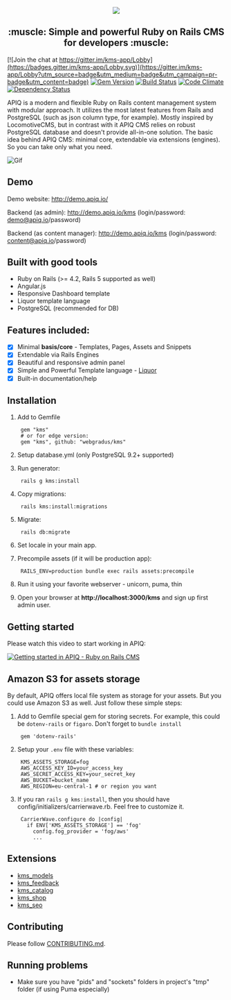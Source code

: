 <p align="center">
        <img src="https://www.apiq.io/images/logo.png"> 
</p>
<h2 align="center">:muscle: Simple and powerful Ruby on Rails CMS for developers :muscle:</h2>

[![Join the chat at https://gitter.im/kms-app/Lobby](https://badges.gitter.im/kms-app/Lobby.svg)](https://gitter.im/kms-app/Lobby?utm_source=badge&utm_medium=badge&utm_campaign=pr-badge&utm_content=badge)
[![Gem Version](https://badge.fury.io/rb/kms.svg)](https://badge.fury.io/rb/kms) [![Build Status](https://travis-ci.org/apiqcms/kms.svg?branch=master)](https://travis-ci.org/apiqcms/kms) [![Code Climate](https://codeclimate.com/github/apiqcms/kms/badges/gpa.svg)](https://codeclimate.com/github/apiqcms/kms)
[![Dependency Status](https://gemnasium.com/badges/github.com/apiqcms/kms.svg)](https://gemnasium.com/github.com/apiqcms/kms)

APIQ is a modern and flexible Ruby on Rails content management system with modular approach. It utilizes the most latest features from Rails and PostgreSQL (such as json column type, for example). Mostly inspired by LocomotiveCMS, but in contrast with it APIQ CMS relies on robust PostgreSQL database and doesn't provide all-in-one solution. The basic idea behind APIQ CMS: minimal core, extendable via extensions (engines). So you can take only what you need.

![Gif](https://www.apiq.io/images/apiq_presentation_001.gif)

## Demo
Demo website: http://demo.apiq.io/

Backend (as admin): http://demo.apiq.io/kms (login/password: demo@apiq.io/password)

Backend (as content manager): http://demo.apiq.io/kms (login/password: content@apiq.io/password)

## Built with good tools
* Ruby on Rails (>= 4.2, Rails 5 supported as well)
* Angular.js
* Responsive Dashboard template
* Liquor template language
* PostgreSQL (recommended for DB)

## Features included:
- [x] Minimal **basis/core** - Templates, Pages, Assets and Snippets
- [x] Extendable via Rails Engines
- [x] Beautiful and responsive admin panel
- [x] Simple and Powerful Template language - [Liquor](https://github.com/evilmartians/liquor)
- [x] Built-in documentation/help

## Installation

1. Add to Gemfile

        gem "kms"
        # or for edge version:
        gem "kms", github: "webgradus/kms"

2. Setup database.yml (only PostgreSQL 9.2+ supported)

3. Run generator:

        rails g kms:install

4. Copy migrations:

        rails kms:install:migrations

5. Migrate:

        rails db:migrate

6. Set locale in your main app.

7. Precompile assets (if it will be production app):

        RAILS_ENV=production bundle exec rails assets:precompile

8. Run it using your favorite webserver - unicorn, puma, thin
9. Open your browser at **http://localhost:3000/kms** and sign up first admin user.

## Getting started
Please watch this video to start working in APIQ:

[![Getting started in APIQ - Ruby on Rails CMS](http://img.youtube.com/vi/WPZoWyd-thE/0.jpg)](https://youtu.be/WPZoWyd-thE "Getting started in KMS - Ruby on Rails CMS")

## Amazon S3 for assets storage

By default, APIQ offers local file system as storage for your assets. But you could use Amazon S3 as well. Just follow these simple steps:

1. Add to Gemfile special gem for storing secrets. For example, this could be `dotenv-rails` or `figaro`. Don't forget to `bundle install`

        gem 'dotenv-rails'

2. Setup your `.env` file with these variables:

        KMS_ASSETS_STORAGE=fog
        AWS_ACCESS_KEY_ID=your_access_key
        AWS_SECRET_ACCESS_KEY=your_secret_key
        AWS_BUCKET=bucket_name
        AWS_REGION=eu-central-1 # or region you want

3. If you ran `rails g kms:install`, then you should have config/initializers/carrierwave.rb. Feel free to customize it.

        CarrierWave.configure do |config|
          if ENV['KMS_ASSETS_STORAGE'] == 'fog'
            config.fog_provider = 'fog/aws'
            ...

## Extensions
* [kms_models](https://github.com/apiqcms/kms_models)
* [kms_feedback](https://github.com/apiqcms/kms_feedback)
* [kms_catalog](https://github.com/apiqcms/kms_catalog)
* [kms_shop](https://github.com/apiqcms/kms_shop)
* [kms_seo](https://github.com/apiqcms/kms_seo)

## Contributing

Please follow [CONTRIBUTING.md](CONTRIBUTING.md).

## Running problems

* Make sure you have "pids" and "sockets" folders in project's "tmp" folder (if using Puma especially)
